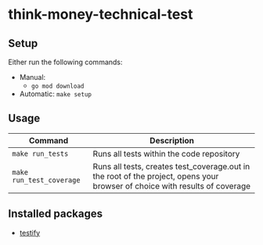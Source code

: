 # think-money-technical-test

## Setup
Either run the following commands:
- Manual:
    - `go mod download`
- Automatic: `make setup`

## Usage
| Command | Description |
| --- | --- |
| `make run_tests` | Runs all tests within the code repository |
| `make run_test_coverage` | Runs all tests, creates test_coverage.out in the root of the project, opens your browser of choice with results of coverage |

## Installed packages
- [testify](https://github.com/stretchr/testify)